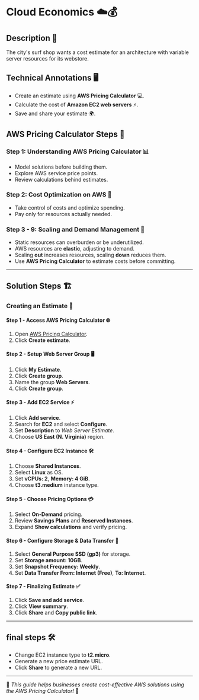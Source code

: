 # Cloud Economics ☁️💰

## Description 🌊
The city's surf shop wants a cost estimate for an architecture with variable server resources for its webstore.

## Technical Annotations 🖥️
- Create an estimate using **AWS Pricing Calculator** 💻.
- Calculate the cost of **Amazon EC2 web servers** ⚡.
- Save and share your estimate 🌍.


## **AWS Pricing Calculator Steps** 🧮

### **Step 1:** Understanding AWS Pricing Calculator 📊
- Model solutions before building them.
- Explore AWS service price points.
- Review calculations behind estimates.

### **Step 2:** Cost Optimization on AWS 💸
- Take control of costs and optimize spending.
- Pay only for resources actually needed.

### **Step 3 - 9:** Scaling and Demand Management 🔄
- Static resources can overburden or be underutilized.
- AWS resources are **elastic**, adjusting to demand.
- Scaling **out** increases resources, scaling **down** reduces them.
- Use **AWS Pricing Calculator** to estimate costs before committing.

---

## **Solution Steps** 🏗️

### **Creating an Estimate** 📝

#### **Step 1 - Access AWS Pricing Calculator** 🌐
1. Open [AWS Pricing Calculator](https://calculator.aws).
2. Click **Create estimate**.

#### **Step 2 - Setup Web Server Group** 🖥️
1. Click **My Estimate**.
2. Click **Create group**.
3. Name the group **Web Servers**.
4. Click **Create group**.

#### **Step 3 - Add EC2 Service** ⚡
1. Click **Add service**.
2. Search for **EC2** and select **Configure**.
3. Set **Description** to *Web Server Estimate*.
4. Choose **US East (N. Virginia)** region.

#### **Step 4 - Configure EC2 Instance** 🛠️
1. Choose **Shared Instances**.
2. Select **Linux** as OS.
3. Set **vCPUs: 2**, **Memory: 4 GiB**.
4. Choose **t3.medium** instance type.

#### **Step 5 - Choose Pricing Options** 💳
1. Select **On-Demand** pricing.
2. Review **Savings Plans** and **Reserved Instances**.
3. Expand **Show calculations** and verify pricing.

#### **Step 6 - Configure Storage & Data Transfer 💾**
1. Select **General Purpose SSD (gp3)** for storage.
2. Set **Storage amount: 10GB**.
3. Set **Snapshot Frequency: Weekly**.
4. Set **Data Transfer From: Internet (Free)**, **To: Internet**.

#### **Step 7 - Finalizing Estimate** ✅
1. Click **Save and add service**.
2. Click **View summary**.
3. Click **Share** and **Copy public link**.

---

## **final steps** 🛠️
- Change EC2 instance type to **t2.micro**.
- Generate a new price estimate URL.
- Click **Share** to generate a new URL.

---

📌 *This guide helps businesses create cost-effective AWS solutions using the AWS Pricing Calculator!* 🚀
